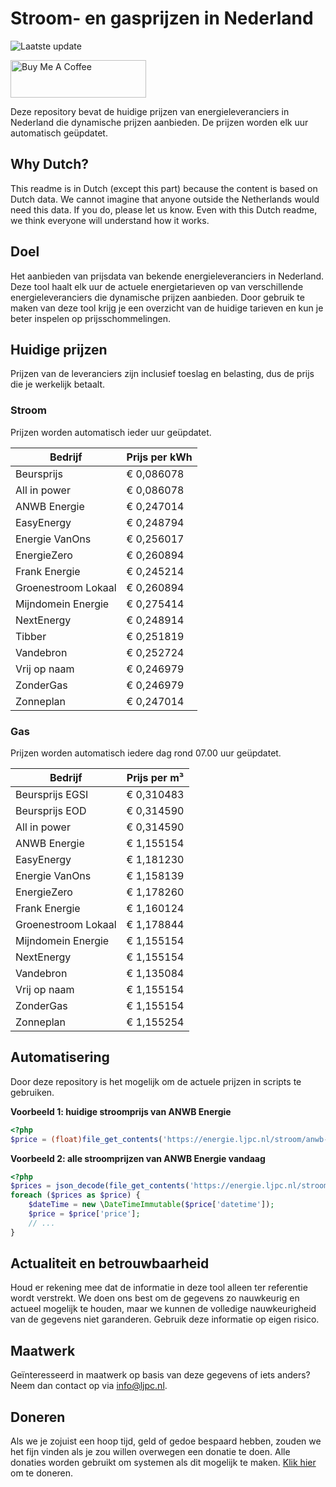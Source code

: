 # Stroom- en gasprijzen in Nederland

![Laatste update](https://img.shields.io/badge/laatste%20update-2025--10--12%2006%3A00%20CET-brightgreen)

<a href="https://www.buymeacoffee.com/Lars-" target="_blank"><img src="https://cdn.buymeacoffee.com/buttons/v2/default-orange.png" alt="Buy Me A Coffee" height="60" style="height: 60px !important;width: 217px !important;" ></a>

Deze repository bevat de huidige prijzen van energieleveranciers in Nederland die dynamische prijzen aanbieden. De prijzen worden elk uur automatisch geüpdatet.

## Why Dutch?

This readme is in Dutch (except this part) because the content is based on Dutch data. We cannot imagine that anyone outside the Netherlands would need this data. If you do, please let us know. Even with this Dutch readme, we think
everyone will understand how it works.

## Doel

Het aanbieden van prijsdata van bekende energieleveranciers in Nederland. Deze tool haalt elk uur de actuele energietarieven op van verschillende energieleveranciers die dynamische prijzen aanbieden. Door gebruik te maken van deze tool
krijg je een overzicht van de huidige tarieven en kun je beter inspelen op prijsschommelingen.

## Huidige prijzen

Prijzen van de leveranciers zijn inclusief toeslag en belasting, dus de prijs die je werkelijk betaalt.

### Stroom

Prijzen worden automatisch ieder uur geüpdatet.

 Bedrijf | Prijs per kWh 
---------|---------------
Beursprijs | € 0,086078
All in power | € 0,086078
ANWB Energie | € 0,247014
EasyEnergy | € 0,248794
Energie VanOns | € 0,256017
EnergieZero | € 0,260894
Frank Energie | € 0,245214
Groenestroom Lokaal | € 0,260894
Mijndomein Energie | € 0,275414
NextEnergy | € 0,248914
Tibber | € 0,251819
Vandebron | € 0,252724
Vrij op naam | € 0,246979
ZonderGas | € 0,246979
Zonneplan | € 0,247014


### Gas

Prijzen worden automatisch iedere dag rond 07.00 uur geüpdatet.

 Bedrijf | Prijs per m³ 
---------|--------------
Beursprijs EGSI | € 0,310483
Beursprijs EOD | € 0,314590
All in power | € 0,314590
ANWB Energie | € 1,155154
EasyEnergy | € 1,181230
Energie VanOns | € 1,158139
EnergieZero | € 1,178260
Frank Energie | € 1,160124
Groenestroom Lokaal | € 1,178844
Mijndomein Energie | € 1,155154
NextEnergy | € 1,155154
Vandebron | € 1,135084
Vrij op naam | € 1,155154
ZonderGas | € 1,155154
Zonneplan | € 1,155254


## Automatisering

Door deze repository is het mogelijk om de actuele prijzen in scripts te gebruiken.

**Voorbeeld 1: huidige stroomprijs van ANWB Energie**

```php
<?php
$price = (float)file_get_contents('https://energie.ljpc.nl/stroom/anwb-energie-nu.txt');

```

**Voorbeeld 2: alle stroomprijzen van ANWB Energie vandaag**

```php
<?php
$prices = json_decode(file_get_contents('https://energie.ljpc.nl/stroom/all-in-power-vandaag.json'),true);
foreach ($prices as $price) {
    $dateTime = new \DateTimeImmutable($price['datetime']);
    $price = $price['price'];
    // ...
}
```

## Actualiteit en betrouwbaarheid

Houd er rekening mee dat de informatie in deze tool alleen ter referentie wordt verstrekt. We doen ons best om de gegevens zo nauwkeurig en actueel mogelijk te houden, maar we kunnen de volledige nauwkeurigheid van de gegevens niet
garanderen. Gebruik deze informatie op eigen risico.

## Maatwerk

Geïnteresseerd in maatwerk op basis van deze gegevens of iets anders? Neem dan contact op
via [info@ljpc.nl](mailto:info@ljpc.nl?subject=Energie%20prijzen).

## Doneren

Als we je zojuist een hoop tijd, geld of gedoe bespaard hebben, zouden we het fijn vinden als je zou willen overwegen een
donatie te doen. Alle donaties worden gebruikt om systemen als dit mogelijk te
maken. [Klik hier](https://www.buymeacoffee.com/Lars-) om te doneren.
